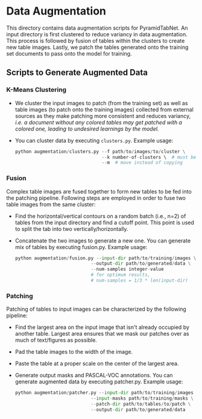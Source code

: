 # Data Augmentation
This directory contains data augmentation scripts for PyramidTabNet. An input directory is first clustered to reduce variancy in data augmentation. This process is followed by fusion of tables within the clusters to create new table images. Lastly, we patch the tables generated onto the training set documents to pass onto the model for training.

## Scripts to Generate Augmented Data

### K-Means Clustering
- We cluster the input images to patch (from the training set) as well as table images (to patch onto the training images) collected from external sources as they make patching more consistent and reduces variancy, *i.e. a document without any colored tables may get patched with a colored one, leading to undesired learnings by the model.*

- You can cluster data by executing `clusters.py`. Example usage:

    ```python
    python augmentation/clusters.py --f path/to/images/to/cluster \
                                    --k number-of-clusters \  # must be an integer
                                    --m  # move instead of copying
    ```
    
### Fusion
Complex table images are fused together to form new tables to be fed into the patching pipeline. Following steps are employed in order to fuse two table images from the same cluster:
- Find the horizontal/vertical contours on a random batch (i.e., n=2) of tables from the input directory and find a cutoff point. This point is used to split the tab into two vertically/horizontally.
- Concatenate the two images to generate a new one.
You can generate mix of tables by executing fusion.py. Example usage:

    ```python
    python augmentation/fusion.py --input-dir path/to/training/images \
                                --output-dir path/to/generated/data \
                                --num-samples integer-value
                                # for optimum results, 
                                # num-samples = 1/3 * len(input-dir)
    ```

### Patching
Patching of tables to input images can be characterized by the following pipeline:
- Find the largest area on the input image that isn't already occupied by another table. Largest area ensures that we mask our patches over as much of text/figures as possible.
- Pad the table images to the width of the image.
- Paste the table at a proper scale on the center of the largest area.
- Generate output masks and PASCAL-VOC annotations.
You can generate augmented data by executing patcher.py. Example usage:

    ```python
    python augmentation/patcher.py --input-dir path/to/training/images \
                                --input-masks path/to/training/masks \
                                --patch-dir path/to/tables/to/patch \
                                --output-dir path/to/generated/data
    ```

